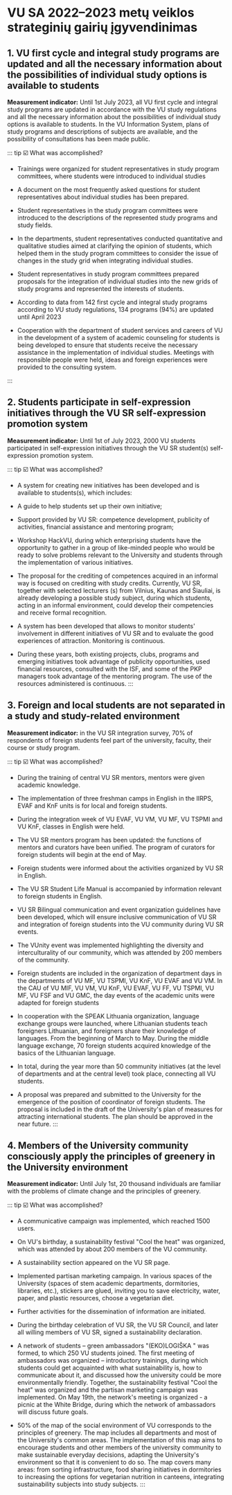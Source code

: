 # VU SA 2022–2023 metų veiklos strateginių gairių įgyvendinimas

<!-- Galima dar pataisyti redakciją -->

<script setup lang="ts">
import TimelineItemSection from '../../../components/TimelineItemSection.vue'
import vusaGoals from '../../../data/vusaGoalsEN.ts'
</script>

## 1. VU first cycle and integral study programs are updated and all the necessary information about the possibilities of individual study options is available to students

**Measurement indicator:** Until 1st July 2023, all VU first cycle and integral study programs are updated in accordance with the VU study regulations and all the necessary information about the possibilities of individual study options is available to students. In the VU Information System, plans of study programs and descriptions of subjects are available, and the possibility of consultations has been made public.

<TimelineItemSection english :items="vusaGoals['1']"></TimelineItemSection>

::: tip ☑️ What was accomplished?

- Trainings were organized for student representatives in study program committees, where students were introduced to individual studies

- A document on the most frequently asked questions for student representatives about individual studies has been prepared.

- Student representatives in the study program committees were introduced to the descriptions of the represented study programs and study fields.

- In the departments, student representatives conducted quantitative and qualitative studies aimed at clarifying the opinion of students, which helped them in the study program committees to consider the issue of changes in the study grid when integrating individual studies.

- Student representatives in study program committees prepared proposals for the integration of individual studies into the new grids of study programs and represented the interests of students.

- According to data from 142 first cycle and integral study programs according to VU study regulations, 134 programs (94%) are updated until April 2023

- Cooperation with the department of student services and careers of VU in the development of a system of academic counseling for students is being developed to ensure that students receive the necessary assistance in the implementation of individual studies. Meetings with responsible people were held, ideas and foreign experiences were provided to the consulting system.

:::

## 2. Students participate in self-expression initiatives through the VU SR self-expression promotion system

**Measurement indicator:** Until 1st of July 2023, 2000 VU students participated in self-expression initiatives through the VU SR student(s) self-expression promotion system.

<TimelineItemSection english :items="vusaGoals['2']"></TimelineItemSection>

::: tip ☑️ What was accomplished?

- A system for creating new initiatives has been developed and is available to students(s), which includes:

- A guide to help students set up their own initiative;

- Support provided by VU SR: competence development, publicity of activities, financial assistance and mentoring program;

- Workshop HackVU, during which enterprising students have the opportunity to gather in a group of like-minded people who would be ready to solve problems relevant to the University and students through the implementation of various initiatives.

- The proposal for the crediting of competences acquired in an informal way is focused on crediting with study credits. Currently, VU SR, together with selected lecturers (s) from Vilnius, Kaunas and Šiauliai, is already developing a possible study subject, during which students, acting in an informal environment, could develop their competencies and receive formal recognition.

- A system has been developed that allows to monitor students' involvement in different initiatives of VU SR and to evaluate the good experiences of attraction. Monitoring is continuous.

- During these years, both existing projects, clubs, programs and emerging initiatives took advantage of publicity opportunities, used financial resources, consulted with the ISF, and some of the PKP managers took advantage of the mentoring program. The use of the resources administered is continuous.
:::

## 3. Foreign and local students are not separated in a study and study-related environment

**Measurement indicator:** in the VU SR integration survey, 70% of respondents of foreign students feel part of the university, faculty, their course or study program.

<TimelineItemSection english :items="vusaGoals['3']"></TimelineItemSection>

::: tip ☑️ What was accomplished?

- During the training of central VU SR mentors, mentors were given academic knowledge.

- The implementation of three freshman camps in English in the IIRPS, EVAF and KnF units is for local and foreign students.  

- During the integration week of VU EVAF, VU VM, VU MF, VU TSPMI and VU KnF, classes in English were held.  

- The VU SR mentors program has been updated: the functions of mentors and curators have been unified. The program of curators for foreign students will begin at the end of May.  

- Foreign students were informed about the activities organized by VU SR in English.

- The VU SR Student Life Manual is accompanied by information relevant to foreign students in English.

- VU SR Bilingual communication and event organization guidelines have been developed, which will ensure inclusive communication of VU SR and integration of foreign students into the VU community during VU SR events.  

- The VUnity event was implemented highlighting the diversity and interculturality of our community, which was attended by 200 members of the community.  

- Foreign students are included in the organization of department days in the departments of VU MF, VU TSPMI, VU KnF, VU EVAF and VU VM. In the CAU of VU MIF, VU VM, VU KnF, VU EVAF, VU FF, VU TSPMI, VU MF, VU FSF and VU GMC, the day events of the academic units were adapted for foreign students

- In cooperation with the SPEAK Lithuania organization, language exchange groups were launched, where Lithuanian students teach foreigners Lithuanian, and foreigners share their knowledge of languages. From the beginning of March to May. During the middle language exchange, 70 foreign students acquired knowledge of the basics of the Lithuanian language.  

- In total, during the year more than 50 community initiatives (at the level of departments and at the central level) took place, connecting all VU students.  

- A proposal was prepared and submitted to the University for the emergence of the position of coordinator of foreign students. The proposal is included in the draft of the University's plan of measures for attracting international students. The plan should be approved in the near future.
:::

## 4. Members of the University community consciously apply the principles of greenery in the University environment

**Measurement indicator:** Until July 1st, 20 thousand individuals are familiar with the problems of climate change and the principles of greenery.

<TimelineItemSection english :items="vusaGoals['4']"></TimelineItemSection>

::: tip ☑️ What was accomplished?

- A communicative campaign was implemented, which reached 1500 users.  

- On VU's birthday, a sustainability festival "Cool the heat" was organized, which was attended by about 200 members of the VU community.

- A sustainability section appeared on the VU SR page.

- Implemented partisan marketing campaign. In various spaces of the University (spaces of stem academic departments, dormitories, libraries, etc.), stickers are glued, inviting you to save electricity, water, paper, and plastic resources, choose a vegetarian diet.

- Further activities for the dissemination of information are initiated.

- During the birthday celebration of VU SR, the VU SR Council, and later all willing members of VU SR, signed a sustainability declaration.  

- A network of students – green ambassadors "(EKO)LOGIŠKA " was formed, to which 250 VU students joined. The first meeting of ambassadors was organized – introductory trainings, during which students could get acquainted with what sustainability is, how to communicate about it, and discussed how the university could be more environmentally friendly. Together, the sustainability festival "Cool the heat" was organized and the partisan marketing campaign was implemented. On May 19th, the network's meeting is organized - a picnic at the White Bridge, during which the network of ambassadors will discuss future goals.

- 50% of the map of the social environment of VU corresponds to the principles of greenery. The map includes all departments and most of the University's common areas. The implementation of this map aims to encourage students and other members of the university community to make sustainable everyday decisions, adapting the University's environment so that it is convenient to do so. The map covers many areas: from sorting infrastructure, food sharing initiatives in dormitories to increasing the options for vegetarian nutrition in canteens, integrating sustainability subjects into study subjects.
:::
